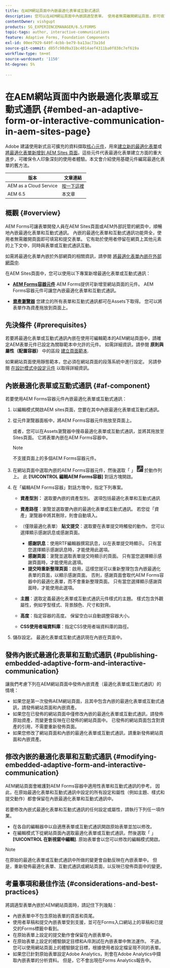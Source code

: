 ```yaml
---
title: 在AEM網站頁面中內嵌最適化表單或互動式通訊
description: 您可以在AEM網站頁面中內嵌調適型表單。 使用者無需離開網站頁面，即可填寫及提交表單。
contentOwner: vishgupt
products: SG_EXPERIENCEMANAGER/6.5/FORMS
topic-tags: author, interactive-communications
feature: Adaptive Forms, Foundation Components
exl-id: 00ee7929-649f-4cbb-be79-ba13ac73a16d
source-git-commit: d85fc98d9a31bc4014aef4311ba0f838c7ef619a
workflow-type: tm+mt
source-wordcount: '1150'
ht-degree: 5%

---
```


# 在AEM網站頁面中內嵌最適化表單或互動式通訊 {#embed-an-adaptive-form-or-interactive-communication-in-aem-sites-page}

<span class="preview">Adobe 建議使用新式且可擴充的資料擷取[核心元件](https://experienceleague.adobe.com/docs/experience-manager-core-components/using/adaptive-forms/introduction.html)，用來[建立新的最適化表單](/help/forms/using/create-an-adaptive-form-core-components.md)或[將最適化表單新增到 AEM Sites 頁面](/help/forms/using/create-or-add-an-adaptive-form-to-aem-sites-page.md)。這些元件代表最適化表單建立方面的重大進步，可確保令人印象深刻的使用者體驗。本文會介紹使用基礎元件編寫最適化表單的舊方法。</span>

| 版本 | 文章連結 |
| -------- | ---------------------------- |
| AEM as a Cloud Service  | [按一下這裡](https://experienceleague.adobe.com/docs/experience-manager-cloud-service/content/forms/integrate/services/embed-adaptive-form-aem-sites.html) |
| AEM 6.5 | 本文章 |


## 概觀 {#overview}

AEM Forms可讓表單開發人員在AEM Sites頁面或AEM外部託管的網頁中，順暢地內嵌最適化表單和互動式通訊。 內嵌的最適化表單和互動式通訊功能齊全，使用者無需離開頁面即可填寫和提交表單。 它有助於使用者停留在網頁上其他元素的上下文中，同時與表單或互動式通訊互動。

如需將最適化表單內嵌於外部網頁的相關資訊，請參閱 [將最適化表單內嵌在外部網頁中](/help/forms/using/embed-adaptive-form-external-web-page.md).

在AEM Sites頁面中，您可以使用以下專案新增最適化表單或互動式通訊：

* **[AEM Forms容器元件](/help/forms/using/embed-adaptive-form-aem-sites.md#af-component)**
AEM Forms提供可新增至網站頁面的元件。 AEM Forms容器元件可讓您內嵌最適化表單和互動式通訊。

* **[資產瀏覽器](/help/forms/using/embed-adaptive-form-aem-sites.md#asset-browser)**
您建立的所有表單和互動式通訊都可在Assets下取得。 您可以將表單作為資產拖放到頁面上。

## 先決條件 {#prerequisites}

若要將最適化表單或互動式通訊內嵌在使用可編輯範本的AEM網站頁面中，請確定AEM表單元件已設定為關聯範本中允許的元件。 如需詳細資訊，請參閱 **原則與屬性（配置容器）** 中的區段 [建立頁面範本](/help/sites-authoring/templates.md).

如果網站頁面使用靜態範本，您必須在網站頁面的段落系統中進行設定。 另請參閱 [在設計模式中設定元件](/help/sites-authoring/default-components-designmode.md) 以取得詳細資訊。

## 內嵌最適化表單或互動式通訊 {#af-component}

若要使用AEM Forms容器元件內嵌最適化表單或互動式通訊：

1. 以編輯模式開啟AEM sites頁面，您要在其中內嵌最適化表單或互動式通訊。
1. 從元件瀏覽器面板中，將AEM Forms容器元件拖放至頁面上。

   或者，您可以在Assets瀏覽器中搜尋最適化表單或互動式通訊，並將其拖放至Sites頁面。 它將表單內嵌在AEM Forms容器中。

   >[!NOTE]
   >
   >不支援頁面上的多個AEM Forms容器元件。

1. 在網站頁面中選取內嵌的AEM Forms容器元件，然後選取「 」 ![settings_icon](assets/settings_icon.png) 於動作列上。 此 **[!UICONTROL 編輯AEM Forms容器]** 對話方塊開啟。
1. 在「編輯AEM Forms容器」對話方塊中，指定下列專案。

   * **資產型別：** 選取要內嵌的資產型別。 選項包括最適化表單和互動式通訊
   * **資產路徑**：瀏覽並選取要內嵌的最適化表單或互動式通訊。 若您從「資產」瀏覽器中將其刪除，則會自動填入。
   * （僅限最適化表單） **貼文提交**：選取要在表單提交時觸發的動作。 您可以選擇顯示感謝訊息或感謝頁面。

      * **感謝訊息**：使用RTF編輯器撰寫訊息，以在表單提交時顯示。 只有當您選擇顯示感謝訊息時，才能使用此選項。
      * **感謝頁面**：瀏覽並選取表單提交時顯示的頁面。 只有當您選擇顯示感謝頁面時，才能使用此選項。
      * **提交時重新整理頁面**：啟用，這樣您就可以重新整理包含內嵌最適化表單的頁面，以顯示感謝頁面。 否則，感謝頁面會取代AEM Forms容器中的最適化表單，而不會重新整理頁面。 只有當您選擇顯示感謝頁面時，才能使用此選項。

   * **主題**：選取定義最適化表單或互動式通訊元件樣式的主題。 樣式包含外觀屬性，例如字型樣式、背景顏色、尺寸和對齊。
   * **高度**：指定容器的高度。 保留空白以自動調整容器大小。
   * **CSS使用者端資料庫**：指定CSS使用者端資料庫的路徑。

1. 儲存設定。 最適化表單或互動式通訊現在內嵌在頁面中。

## 發佈內嵌式最適化表單和互動式通訊 {#publishing-embedded-adaptive-form-and-interactive-communication}

讓我們考慮下列在AEM網站頁面中發佈內嵌資產（最適化表單或互動式通訊）的情境：

* 如果您是第一次發佈AEM網站頁面，且其中包含內嵌的最適化表單或互動式通訊，請發佈網站頁面和內嵌資產。
* 如果您在已發佈的網站頁面中僅修改內嵌的最適化表單或互動式通訊，請發佈原始資產，而變更會反映在已發佈的網站頁面中。 已發佈的網站頁面包含對資產的引用，不需要重新發佈頁面。
* 如果您修改了網站頁面和內嵌的最適化表單或互動式通訊，請重新發佈網站頁面和內嵌資產。

## 修改內嵌的最適化表單和互動式通訊 {#modifying-embedded-adaptive-form-and-interactive-communication}

AEM網站頁面會維護對AEM Forms容器中適用性表單和互動式通訊的參考。 因此，在原始最適化表單和互動式通訊中設定的所有設定和屬性（例如主題、樣式和提交動作）都會保留在內嵌最適化表單和互動式通訊中。

若要修改內嵌式最適化表單和互動式通訊的任何設定或屬性，請執行下列任一項作業。

* 在各自的編輯器中以自適應表單或互動式通訊開啟原始表單並加以修改。
* 在編輯模式下從網站頁面內選取最適化表單或互動式通訊，然後選取「 」 **[!UICONTROL 在新視窗中編輯]**. 原始表單會以您可以修改的編輯模式開啟。

>[!NOTE]
>
>在原始的最適化表單或互動式通訊中所做的變更會自動反映在內嵌表單中。 但是，重新發佈最適化表單、互動式通訊或網站頁面，以反映已發佈頁面中的變更。

## 考量事項和最佳作法 {#considerations-and-best-practices}

將調適型表單內嵌於AEM網站頁面時，請記住下列幾點：

* 內嵌表單中不包含原始表單的頁首和頁尾。
* 使用者草稿和提交內嵌表單受到支援，並可在Forms入口網站上的草稿和已提交的Forms標籤中看到。
* 在原始表單上設定的提交動作會保留在內嵌表單中。
* 在原始表單上設定的體驗鎖定目標和A/B測試在內嵌表單中無法運作。 不過，您可以使用網站頁面上的體驗鎖定目標，根據使用者設定檔呈現不同的表單。
* 如果您已針對原始表單設定Adobe Analytics，則會在Adobe Analytics中擷取內嵌表單的分析資料。 但是，它不會出現在Forms Analytics報告中。
